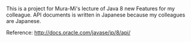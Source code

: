 This is a project for Mura-Mi's lecture of Java 8 new Features for my colleague.
API documents is written in Japanese because my colleagues are Japanese.

Reference: 
http://docs.oracle.com/javase/jp/8/api/
